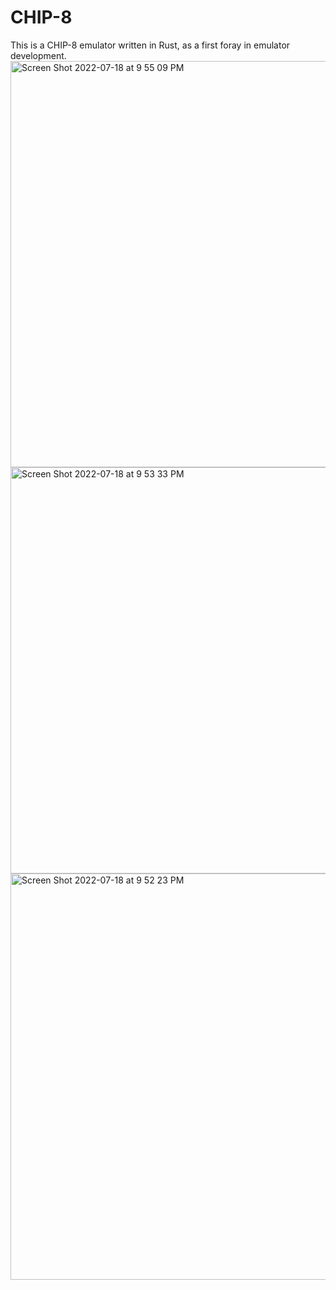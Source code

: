 # CHIP-8 

This is a CHIP-8 emulator written in Rust, as a first foray in emulator development. 
<img width="650" alt="Screen Shot 2022-07-18 at 9 55 09 PM" src="https://user-images.githubusercontent.com/11030231/179647375-4d9af0f3-4123-4fa5-a08b-5f456ea509d0.png">
<img width="650" alt="Screen Shot 2022-07-18 at 9 53 33 PM" src="https://user-images.githubusercontent.com/11030231/179647102-9c4d1a92-caee-42f0-91c4-802774594734.png">
<img width="650" alt="Screen Shot 2022-07-18 at 9 52 23 PM" src="https://user-images.githubusercontent.com/11030231/179647059-ea439321-1310-4e41-b808-7e2ee68f5745.png">
